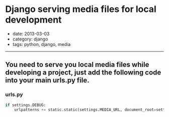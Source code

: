 # Django serving media files for local development

- date: 2013-03-03
- category: django
- tags: python, django, media

------

## You need to serve you local media files while developing a project, just add the following code into your main urls.py file.


### urls.py
````python
if settings.DEBUG:
    urlpatterns += static.static(settings.MEDIA_URL, document_root=settings.MEDIA_ROOT)
````
